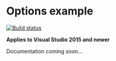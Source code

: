 # Options example

[![Build status](https://ci.appveyor.com/api/projects/status/98lp2282nvh9955r?svg=true)](https://ci.appveyor.com/project/madskristensen/optionssample)

**Applies to Visual Studio 2015 and newer**

Documentation coming soon...